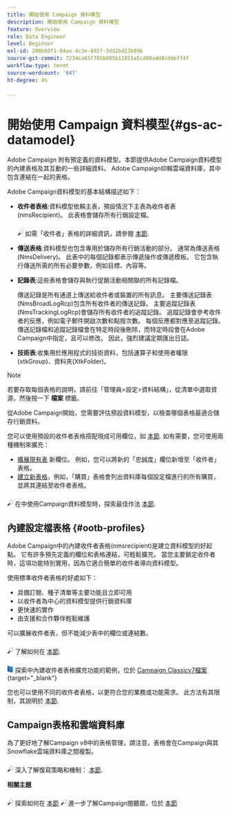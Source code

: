 ```yaml
---
title: 開始使用 Campaign 資料模型
description: 開始使用 Campaign 資料模型
feature: Overview
role: Data Engineer
level: Beginner
exl-id: 200b60f1-04ae-4c3e-892f-3dd2bd22b896
source-git-commit: 7234ca65f785b005b11851a5cd88add8cddeff4f
workflow-type: tm+mt
source-wordcount: '647'
ht-degree: 4%

---
```


# 開始使用 Campaign 資料模型{#gs-ac-datamodel}

Adobe Campaign 附有預定義的資料模型。本節提供Adobe Campaign資料模型的內建表格及其互動的一些詳細資料。 Adobe Campaign仰賴雲端資料庫，其中包含連結在一起的表格。

Adobe Campaign資料模型的基本結構描述如下：

* **收件者表格**:資料模型依賴主表，預設情況下主表為收件者表(nmsRecipient)。 此表格會儲存所有行銷設定檔。

   ![](../assets/do-not-localize/glass.png) 如需「收件者」表格的詳細資訊，請參閱 [本節](#ootb-profiles).

* **傳送表格**:資料模型也包含專用於儲存所有行銷活動的部分。 通常為傳送表格(NmsDelivery)。 此表中的每個記錄都表示傳遞操作或傳遞模板。 它包含執行傳送所需的所有必要參數，例如目標、內容等。

* **記錄表**:這些表格會儲存與執行促銷活動相關聯的所有記錄檔。

   傳送記錄是所有通道上傳送給收件者或裝置的所有訊息。 主要傳送記錄表(NmsBroadLogRcp)包含所有收件者的傳送記錄。
主要追蹤記錄表(NmsTrackingLogRcp)會儲存所有收件者的追蹤記錄。 追蹤記錄會參考收件者的反應，例如電子郵件開啟次數和點按次數。 每個反應都對應至追蹤記錄。
傳送記錄檔和追蹤記錄檔會在特定時段後刪除，而特定時段會在Adobe Campaign中指定，且可以修改。 因此，強烈建議定期匯出日誌。

* **技術表**:收集用於應用程式的技術資料，包括運算子和使用者權限(xtkGroup)、資料夾(XtkFolder)。

>[!NOTE]
>
>若要存取每個表格的說明，請前往「管理員>設定>資料結構」，從清單中選取資源，然後按一下 **檔案** 標籤。

從Adobe Campaign開始，您需要評估預設資料模型，以檢查哪個表格最適合儲存行銷資料。

您可以使用預設的收件者表格搭配現成可用欄位，如 [本節](#ootb-profiles). 如有需要，您可使用兩種機制來擴充：

* [擴展現有表](extend-schema.md) 新欄位。 例如，您可以將新的「忠誠度」欄位新增至「收件者」表格。
* [建立新表格](create-schema.md)，例如，「購買」表格會列出資料庫每個設定檔進行的所有購買，並將其連結至收件者表格。

![](../assets/do-not-localize/glass.png) 在中使用Campaign資料模型時，探索最佳作法 [本節](datamodel-best-practices.md).

## 內建設定檔表格 {#ootb-profiles}

Adobe Campaign中的內建收件者表格(nmsrecipient)是建立資料模型的好起點。 它有許多預先定義的欄位和表格連結，可輕鬆擴充。 當您主要鎖定收件者時，這項功能特別實用，因為它適合簡單的收件者導向資料模型。

使用標準收件者表格的好處如下：

* 具備訂閱、種子清單等主要功能且立即可用
* 以收件者為中心的資料模型提供行銷資料庫
* 更快速的實作
* 由支援和合作夥伴輕鬆維護

可以擴展收件者表，但不能減少表中的欄位或連結數。

![](../assets/do-not-localize/glass.png) 了解如何在 [本節](extend-schema.md).

![](../assets/do-not-localize/book.png) 探索中內建收件者表格擴充功能的範例，位於 [Campaign Classicv7檔案](https://experienceleague.adobe.com/docs/campaign-classic/using/configuring-campaign-classic/editing-schemas/examples-of-schemas-edition.html?lang=en#extending-a-table){target=&quot;_blank&quot;}

您也可以使用不同的收件者表格，以更符合您的業務或功能需求。 此方法有其限制，其說明於 [本節](custom-recipient.md).

## Campaign表格和雲端資料庫

為了更好地了解Campaign v8中的表格管理，請注意，表格會在Campaign與其Snowflake雲端資料庫之間複製。

![](../assets/do-not-localize/glass.png) 深入了解復寫策略和機制： [本節](../config/replication.md).

**相關主題**

![](../assets/do-not-localize/glass.png) 探索如何在 [本節](../start/import.md)
![](../assets/do-not-localize/glass.png) 進一步了解Campaign閱聽眾，位於 [本節](../start/audiences.md)
